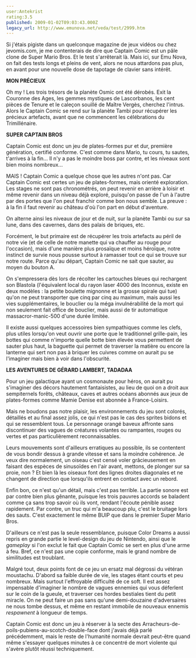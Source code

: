 ```yaml
---
user:Antekrist
rating:3.5
published: 2009-01-02T09:03:43.000Z
legacy_url: http://www.emunova.net/veda/test/2999.htm
---
```

Si j'étais pigiste dans un quelconque magazine de jeux vidéos ou chez jevomis.com, je me contenterais de dire que Captain Comic est un pâle clone de Super Mario Bros. Et le test s'arrêterait là. Mais ici, sur Emu Nova, on fait des tests longs et pleins de vent, alors ne nous attardons pas plus, en avant pour une nouvelle dose de tapotage de clavier sans intérêt.  

  

**MON PRÉCIEUX**  

Oh my ! Les trois trésors de la planète Osmic ont été dérobés. Exit la Couronne des Ages, les gemmes mystiques de Lascorbanos, les cent pièces de Tenure et le caleçon souillé de Maître Vergès, cherchez l'intrus. Alors le Captain Comic se rend sur la planète Tambi pour récupérer les précieux artefacts, avant que ne commencent les célébrations du Trimillénaire.  

  

**SUPER CAPTAIN BROS**  

Captain Comic est donc un jeu de plates-formes pur et dur, première génération, certifié conforme. C'est comme dans Mario, tu cours, tu sautes, t'arrives à la fin... Il n'y a pas le moindre boss par contre, et les niveaux sont bien moins nombreux...  

MAIS ! Captain Comic a quelque chose que les autres n'ont pas. Car Captain Comic est certes un jeu de plates-formes, mais orienté exploration. Les stages ne sont pas chronométrés, on peut revenir en arrière à loisir et même revenir dans un niveau déjà exploré, puisqu'on passe de l'un à l'autre par des portes que l'on peut franchir comme bon nous semble. La preuve : à la fin il faut revenir au château d'où l'on part en début d'aventure.  

On alterne ainsi les niveaux de jour et de nuit, sur la planète Tambi ou sur sa lune, dans des cavernes, dans des palais de briques, etc.  

Forcément, le but primaire est de récupérer les trois artefacts au péril de notre vie (et de celle de notre manette qui va chauffer au rouge pour l'occasion), mais d'une manière plus prosaïque et moins héroïque, notre instinct de survie nous pousse surtout à ramasser tout ce qui se trouve sur notre route. Parce qu'au départ, Captain Comic ne sait que sauter, au moyen du bouton A.  

On s'empressera dès lors de récolter les cartouches bleues qui rechargent son Blastola (l'équivalent local du rayon laser 4000 des Inconnus, existe en deux modèles : la petite boulette mignonne et la grosse spirale qui tue) qu'on ne peut transporter que cinq par cinq au maximum, mais aussi les vies supplémentaires, le bouclier ou la méga invulnérabilité de la mort qui non seulement fait office de bouclier, mais aussi de tir automatique massacror-manic-500 d'une durée limitée.  

Il existe aussi quelques accessoires bien sympathiques comme les clefs, plus utiles lorsqu'on veut ouvrir une porte que le traditionnel grille-pain, les bottes qui comme n'importe quelle botte bien élevée vous permettent de sauter plus haut, la baguette qui permet de traverser la matière ou encore la lanterne qui sert non pas à briquer les cuivres comme on aurait pu se l'imaginer mais bien à voir dans l'obscurité.  

  

**LES AVENTURES DE GÉRARD LAMBERT, TADADAA**  

Pour un jeu galactique ayant un cosmonaute pour héros, on aurait pu s'imaginer des décors hautement fantaisistes, au lieu de quoi on a droit aux sempiternels forêts, châteaux, caves et autres océans abonnés aux jeux de plates-formes comme Mamie Denise est abonnée à France-Loisirs.  

Mais ne boudons pas notre plaisir, les environnements du jeu sont colorés, détaillés et au final assez jolis, ce qui n'est pas le cas des sprites bidons et qui se ressemblent tous. Le personnage orangé baveux affronte sans discontinuer des vagues de créatures volantes ou rampantes, rouges ou vertes et pas particulièrement reconnaissables.  

Leurs mouvements sont d'ailleurs erratiques au possible, ils se contentent de vous bondir dessus à grande vitesse et sans la moindre cohérence. Je veux dire normalement, un oiseau c'est censé voler grâcieusement en faisant des espèces de sinusoïdes en l'air avant, mettons, de plonger sur sa proie, non ? Et bien là les oiseaux font des lignes droites diagonales et ne changent de direction que lorsqu'ils entrent en contact avec un rebord.  

Enfin bon, ce n'est qu'un détail, mais c'est pas terrible. La partie sonore est par contre bien plus gênante, puisque les trois pauvres accords se baladent comme ça sans trop savoir où ils vont, rendant l'écoute pénible assez rapidement. Par contre, un truc qui m'a beaucoup plu, c'est le bruitage lors des sauts. C'est exactement le même BUIP que dans le premier Super Mario Bros.  

D'ailleurs ce n'est pas la seule ressemblance, puisque Color Dreams a aussi repris en grande partie le level-design du jeu de Nintendo, ainsi que le _gameplay_ si l'on exclut le fait que Captain Comic se sert en plus d'une arme à feu. Bref, ce n'est pas une copie conforme, mais le grand nombre de similitudes est troublant.  

Malgré tout, deux points font de ce jeu un ersatz mal dégrossi du vétéran moustachu. D'abord sa faible durée de vie, les stages étant courts et peu nombreux. Mais surtout l'effroyable difficulté de ce soft. Il est assez impensable d'imaginer le nombre de vagues ennemies qui vous déferlent sur le coin de la gueule, et traverser ces hordes bestiales tient du petit miracle. On ne peut faire un pas sans qu'une demi-douzaine d'adversaires ne nous tombe dessus, et même en restant immobile de nouveaux ennemis _respawnent_ à longueur de temps.  

  

Captain Comic est donc un jeu à réserver à la secte des Arracheurs-de-poils-pubiens-au-scotch-double-face dont j'avais déjà parlé précédemment, mais le reste de l'humanité normale devrait peut-être quand même s'essayer quelques minutes à ce concentré de mort violente qui s'avère plutôt réussi techniquement.